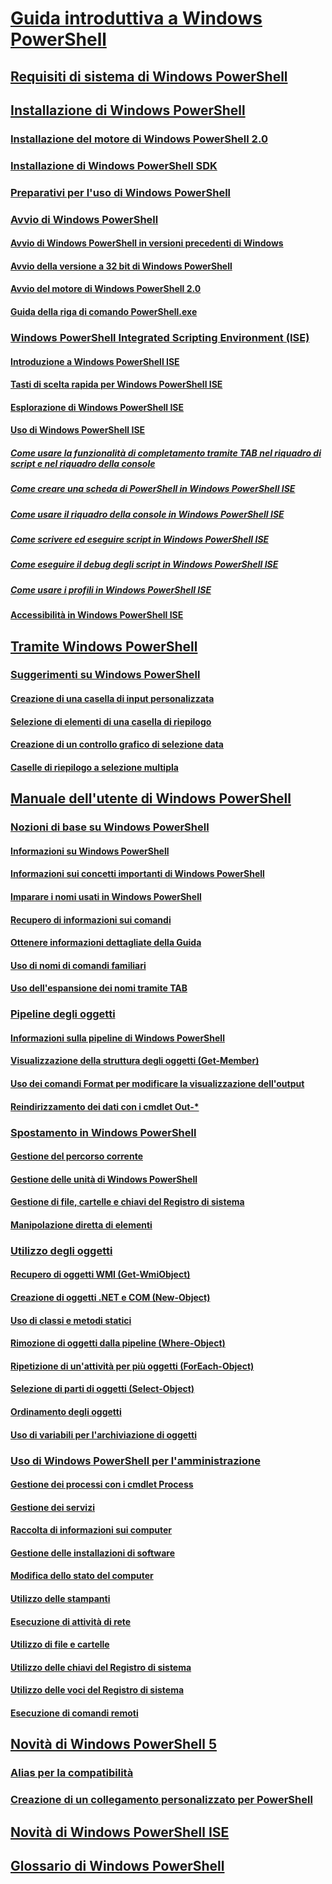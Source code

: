 # [Guida introduttiva a Windows PowerShell](Topic/Getting-Started-with-Windows-PowerShell.md)
## [Requisiti di sistema di Windows PowerShell](Topic/Windows-PowerShell-System-Requirements.md)
## [Installazione di Windows PowerShell](Topic/Installing-Windows-PowerShell.md)
### [Installazione del motore di Windows PowerShell 2.0](Topic/Installing-the-Windows-PowerShell-2.0-Engine.md)
### [Installazione di Windows PowerShell SDK](https://msdn.microsoft.com/en-us/library/ff458115.aspx)
### [Preparativi per l'uso di Windows PowerShell](Topic/Getting-Ready-to-Use-Windows-PowerShell.md)
### [Avvio di Windows PowerShell](Topic/Starting-Windows-PowerShell.md)
#### [Avvio di Windows PowerShell in versioni precedenti di Windows](Topic/Starting-Windows-PowerShell-on-Earlier-Versions-of-Windows.md)
#### [Avvio della versione a 32 bit di Windows PowerShell](Topic/Starting-the-32-Bit-Version-of-Windows-PowerShell.md)
#### [Avvio del motore di Windows PowerShell 2.0](Topic/Starting-the-Windows-PowerShell-2.0-Engine.md)
#### [Guida della riga di comando PowerShell.exe](Topic/PowerShell.exe-Command-Line-Help.md)
### [Windows PowerShell Integrated Scripting Environment (ISE)](Topic/Windows-PowerShell-Integrated-Scripting-Environment--ISE-.md)
#### [Introduzione a Windows PowerShell ISE](Topic/Introducing-the-Windows-PowerShell-ISE.md)
#### [Tasti di scelta rapida per Windows PowerShell ISE](Topic/Keyboard-Shortcuts-for-the-Windows-PowerShell-ISE.md)
#### [Esplorazione di Windows PowerShell ISE](Topic/Exploring-the-Windows-PowerShell-ISE.md)
#### [Uso di Windows PowerShell ISE](Topic/Using-the-Windows-PowerShell-ISE.md)
##### [Come usare la funzionalità di completamento tramite TAB nel riquadro di script e nel riquadro della console](Topic/How-to-Use-Tab-Completion-in-the-Script-Pane-and-Console-Pane.md)
##### [Come creare una scheda di PowerShell in Windows PowerShell ISE](Topic/How-to-Create-a-PowerShell-Tab-in-Windows-PowerShell-ISE.md)
##### [Come usare il riquadro della console in Windows PowerShell ISE](Topic/How-to-Use-the-Console-Pane-in-the-Windows-PowerShell-ISE.md)
##### [Come scrivere ed eseguire script in Windows PowerShell ISE](Topic/How-to-Write-and-Run-Scripts-in-the-Windows-PowerShell-ISE.md)
##### [Come eseguire il debug degli script in Windows PowerShell ISE](Topic/How-to-Debug-Scripts-in-Windows-PowerShell-ISE.md)
##### [Come usare i profili in Windows PowerShell ISE](Topic/How-to-Use-Profiles-in-Windows-PowerShell-ISE.md)
#### [Accessibilità in Windows PowerShell ISE](Topic/Accessibility-in-Windows-PowerShell-ISE.md)
## [Tramite Windows PowerShell](Topic/Using-Windows-PowerShell.md)
### [Suggerimenti su Windows PowerShell](Topic/Windows-PowerShell-Tips.md)
#### [Creazione di una casella di input personalizzata](Topic/Creating-a-Custom-Input-Box.md)
#### [Selezione di elementi di una casella di riepilogo](Topic/Selecting-Items-from-a-List-Box.md)
#### [Creazione di un controllo grafico di selezione data](Topic/Creating-a-Graphical-Date-Picker.md)
#### [Caselle di riepilogo a selezione multipla](Topic/Multiple-selection-List-Boxes.md)
## [Manuale dell'utente di Windows PowerShell](Topic/Windows-PowerShell-User-s-Guide.md)
### [Nozioni di base su Windows PowerShell](Topic/Windows-PowerShell-Basics.md)
#### [Informazioni su Windows PowerShell](Topic/About-Windows-PowerShell.md)
#### [Informazioni sui concetti importanti di Windows PowerShell](Topic/Understanding-Important-Windows-PowerShell-Concepts.md)
#### [Imparare i nomi usati in Windows PowerShell](Topic/Learning-Windows-PowerShell-Names.md)
#### [Recupero di informazioni sui comandi](Topic/Getting-Information-About-Commands.md)
#### [Ottenere informazioni dettagliate della Guida](Topic/Getting-Detailed-Help-Information.md)
#### [Uso di nomi di comandi familiari](Topic/Using-Familiar-Command-Names.md)
#### [Uso dell'espansione dei nomi tramite TAB](Topic/Using-Tab-Expansion.md)
### [Pipeline degli oggetti](Topic/Object-Pipeline.md)
#### [Informazioni sulla pipeline di Windows PowerShell](Topic/Understanding-the-Windows-PowerShell-Pipeline.md)
#### [Visualizzazione della struttura degli oggetti (Get-Member)](Topic/Viewing-Object-Structure--Get-Member-.md)
#### [Uso dei comandi Format per modificare la visualizzazione dell'output](Topic/Using-Format-Commands-to-Change-Output-View.md)
#### [Reindirizzamento dei dati con i cmdlet Out-*](Topic/Redirecting-Data-with-Out---Cmdlets.md)
### [Spostamento in Windows PowerShell](Topic/Windows-PowerShell-Navigation.md)
#### [Gestione del percorso corrente](Topic/Managing-Current-Location.md)
#### [Gestione delle unità di Windows PowerShell](Topic/Managing-Windows-PowerShell-Drives.md)
#### [Gestione di file, cartelle e chiavi del Registro di sistema](Topic/Working-With-Files,-Folders-and-Registry-Keys.md)
#### [Manipolazione diretta di elementi](Topic/Manipulating-Items-Directly.md)
### [Utilizzo degli oggetti](Topic/Working-with-Objects.md)
#### [Recupero di oggetti WMI (Get-WmiObject)](Topic/Getting-WMI-Objects--Get-WmiObject-.md)
#### [Creazione di oggetti .NET e COM (New-Object)](Topic/Creating-.NET-and-COM-Objects--New-Object-.md)
#### [Uso di classi e metodi statici](Topic/Using-Static-Classes-and-Methods.md)
#### [Rimozione di oggetti dalla pipeline (Where-Object)](Topic/Removing-Objects-from-the-Pipeline--Where-Object-.md)
#### [Ripetizione di un'attività per più oggetti (ForEach-Object)](Topic/Repeating-a-Task-for-Multiple-Objects--ForEach-Object-.md)
#### [Selezione di parti di oggetti (Select-Object)](Topic/Selecting-Parts-of-Objects--Select-Object-.md)
#### [Ordinamento degli oggetti](Topic/Sorting-Objects.md)
#### [Uso di variabili per l'archiviazione di oggetti](Topic/Using-Variables-to-Store-Objects.md)
### [Uso di Windows PowerShell per l'amministrazione](Topic/Using-Windows-PowerShell-for-Administration.md)
#### [Gestione dei processi con i cmdlet Process](Topic/Managing-Processes-with-Process-Cmdlets.md)
#### [Gestione dei servizi](Topic/Managing-Services.md)
#### [Raccolta di informazioni sui computer](Topic/Collecting-Information-About-Computers.md)
#### [Gestione delle installazioni di software](Topic/Working-with-Software-Installations.md)
#### [Modifica dello stato del computer](Topic/Changing-Computer-State.md)
#### [Utilizzo delle stampanti](Topic/Working-with-Printers.md)
#### [Esecuzione di attività di rete](Topic/Performing-Networking-Tasks.md)
#### [Utilizzo di file e cartelle](Topic/Working-with-Files-and-Folders.md)
#### [Utilizzo delle chiavi del Registro di sistema](Topic/Working-with-Registry-Keys.md)
#### [Utilizzo delle voci del Registro di sistema](Topic/Working-with-Registry-Entries.md)
#### [Esecuzione di comandi remoti](Topic/Running-Remote-Commands.md)
## [Novità di Windows PowerShell 5](Topic/What-s-New-in-Windows-PowerShell.md)
### [Alias per la compatibilità](Topic/Appendix-1---Compatibility-Aliases.md)
### [Creazione di un collegamento personalizzato per PowerShell](Topic/Appendix-2---Creating-a-Custom-PowerShell-Shortcut.md)
## [Novità di Windows PowerShell ISE](Topic/What-s-New-in-the-Windows-PowerShell-ISE.md)
## [Glossario di Windows PowerShell](Topic/Windows-PowerShell-Glossary.md)


<!--HONumber=Apr16_HO1-->



